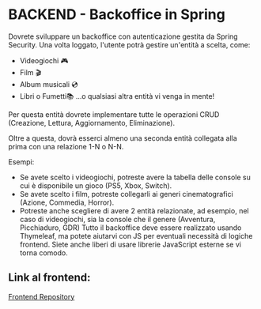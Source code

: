 # BACKEND - Backoffice in Spring
Dovrete sviluppare un backoffice con autenticazione gestita da Spring Security. Una volta loggato, l'utente potrà gestire un'entità a scelta, come: 
- Videogiochi 🎮
- Film 🎬
- Album musicali 💿
- Libri o Fumetti📚
…o qualsiasi altra entità vi venga in mente!

Per questa entità dovrete implementare tutte le operazioni CRUD (Creazione, Lettura, Aggiornamento, Eliminazione).

Oltre a questa, dovrà esserci almeno una seconda entità collegata alla prima con una relazione 1-N o N-N.

Esempi:

- Se avete scelto i videogiochi, potreste avere la tabella delle console su cui è disponibile un gioco (PS5, Xbox, Switch).
- Se avete scelto i film, potreste collegarli ai generi cinematografici (Azione, Commedia, Horror).
- Potreste anche scegliere di avere 2 entità relazionate, ad esempio, nel caso di videogiochi, sia la console che il genere (Avventura, Picchiaduro, GDR)
Tutto il backoffice deve essere realizzato usando Thymeleaf, ma potete aiutarvi con JS per eventuali necessità di logiche frontend. Siete anche liberi di usare librerie JavaScript esterne se vi torna comodo. 

## Link al frontend:
[Frontend Repository](https://github.com/MegaEmme/frontend)